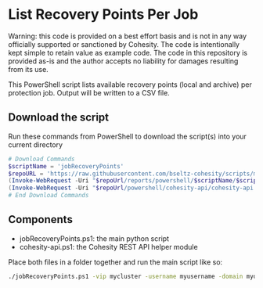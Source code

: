 # List Recovery Points Per Job

Warning: this code is provided on a best effort basis and is not in any way officially supported or sanctioned by Cohesity. The code is intentionally kept simple to retain value as example code. The code in this repository is provided as-is and the author accepts no liability for damages resulting from its use.

This PowerShell script lists available recovery points (local and archive) per protection job. Output will be written to a CSV file.

## Download the script

Run these commands from PowerShell to download the script(s) into your current directory

```powershell
# Download Commands
$scriptName = 'jobRecoveryPoints'
$repoURL = 'https://raw.githubusercontent.com/bseltz-cohesity/scripts/master'
(Invoke-WebRequest -Uri "$repoUrl/reports/powershell/$scriptName/$scriptName.ps1").content | Out-File "$scriptName.ps1"; (Get-Content "$scriptName.ps1") | Set-Content "$scriptName.ps1"
(Invoke-WebRequest -Uri "$repoUrl/powershell/cohesity-api/cohesity-api.ps1").content | Out-File cohesity-api.ps1; (Get-Content cohesity-api.ps1) | Set-Content cohesity-api.ps1
# End Download Commands
```

## Components

* jobRecoveryPoints.ps1: the main python script
* cohesity-api.ps1: the Cohesity REST API helper module

Place both files in a folder together and run the main script like so:

```bash
./jobRecoveryPoints.ps1 -vip mycluster -username myusername -domain mydomain.net
```
